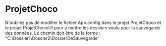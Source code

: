 # ProjetChoco
N'oubliez pas de modifier le fichier App.config dans le projet ProjetChoco et le projet ProjetChocoUI pour y mettre les dossiers voulu pour la sauvegarde des données.
Le chemin doit être de la forme : "C:\Dossier1\Dossier2\DossierDeSauvegarde\"
